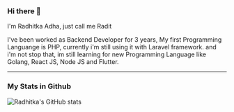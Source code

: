 ### Hi there 👋

I'm Radhitka Adha, just call me Radit

I've been worked as Backend Developer for 3 years, My first Programming Languange is PHP, currently i'm still using it with Laravel framework.
and i'm not stop that, im still learning for new Programming Language like Golang, React JS, Node JS and Flutter.

---

### My Stats in Github

![Radhitka's GitHub stats](https://github-readme-stats.vercel.app/api?username=radhitka&show_icons=true&bg_color=00000000)

<!--
Here are some ideas to get you started:

- 🔭 I’m currently working on ...
- 🌱 I’m currently learning ...
- 👯 I’m looking to collaborate on ...
- 🤔 I’m looking for help with ...
- 💬 Ask me about ...
- 📫 How to reach me: ...
- 😄 Pronouns: ...
- ⚡ Fun fact: ...
-->
